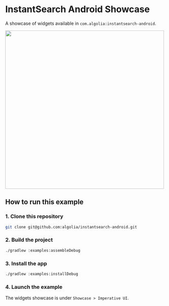 # InstantSearch Android Showcase

A showcase of widgets available in `com.algolia:instantsearch-android`.

<img src="/docs/showcase/showcase-view.gif" width="500"/>

## How to run this example

### 1. Clone this repository

```sh
git clone git@github.com:algolia/instantsearch-android.git
```

### 2. Build the project

```sh
./gradlew :examples:assembleDebug
```

### 3. Install the app

```sh
./gradlew :examples:installDebug
```

### 4. Launch the example

The widgets showcase is under `Showcase > Imperative UI`.
